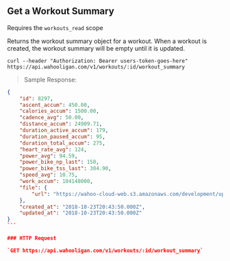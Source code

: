 ## Get a Workout Summary

Requires the `workouts_read` scope

Returns the workout summary object for a workout. When a workout is created, the workout summary will be empty until it is updated.

```shell
curl --header "Authorization: Bearer users-token-goes-here" https://api.wahooligan.com/v1/workouts/:id/workout_summary
```
> Sample Response:

``````json
{
    "id": 8297,
    "ascent_accum": 450.00,
    "calories_accum": 1500.00,
    "cadence_avg": 50.00,
    "distance_accum": 24909.71,
    "duration_active_accum": 179,
    "duration_paused_accum": 95,
    "duration_total_accum": 275,
    "heart_rate_avg": 124,
    "power_avg": 94.59,
    "power_bike_np_last": 150,
    "power_bike_tss_last": 304.90,
    "speed_avg": 10.75,
    "work_accum": 104148000,
    "file": {
        "url": "https://wahoo-cloud-web.s3.amazonaws.com/development/uploads/workout_file/file/EjA4DJCoIaG-f2fB2MLLLg/4_Mile_Segment_.fit"
    },
    "created_at": "2018-10-23T20:43:50.000Z",
    "updated_at": "2018-10-23T20:43:50.000Z"
}
```

### HTTP Request

`GET https://api.wahooligan.com/v1/workouts/:id/workout_summary`
